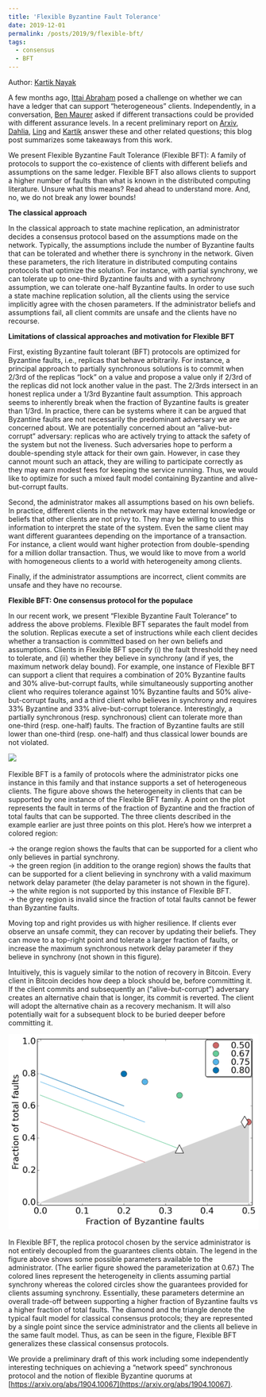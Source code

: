 ```yaml
---
title: 'Flexible Byzantine Fault Tolerance'
date: 2019-12-01
permalink: /posts/2019/9/flexible-bft/
tags:
  - consensus
  - BFT
---
```



Author: [Kartik Nayak](https://users.cs.duke.edu/~kartik/)

A few months ago,  [Ittai Abraham](https://research.vmware.com/researchers/ittai-abraham)  posed a challenge on whether we can have a ledger that can support “heterogeneous” clients. Independently, in a conversation,  [Ben Maurer](https://www.facebook.com/bmaurer)  asked if different transactions could be provided with different assurance levels. In a recent preliminary report on  [Arxiv](https://arxiv.org/abs/1904.10067),  [Dahlia](https://dahliamalkhi.github.io),  [Ling](https://sites.google.com/view/renling)  and  [Kartik](https://users.cs.duke.edu/~kartik/)  answer these and other related questions; this blog post summarizes some takeaways from this work.

We present Flexible Byzantine Fault Tolerance (Flexible BFT): A family of protocols to support the co-existence of clients with different beliefs and assumptions on the same ledger. Flexible BFT also allows clients to support a higher number of faults than what is known in the distributed computing literature. Unsure what this means? Read ahead to understand more. And, no, we do not break any lower bounds!

**The classical approach**

In the classical approach to state machine replication, an administrator decides a consensus protocol based on the assumptions made on the network. Typically, the assumptions include the number of Byzantine faults that can be tolerated and whether there is synchrony in the network. Given these parameters, the rich literature in distributed computing contains protocols that optimize the solution. For instance, with partial synchrony, we can tolerate up to one-third Byzantine faults and with a synchrony assumption, we can tolerate one-half Byzantine faults. In order to use such a state machine replication solution, all the clients using the service implicitly agree with the chosen parameters. If the administrator beliefs and assumptions fail, all client commits are unsafe and the clients have no recourse.  

**Limitations of classical approaches and motivation for Flexible BFT**  

First, existing Byzantine fault tolerant (BFT) protocols are optimized for Byzantine faults, i.e., replicas that behave arbitrarily. For instance, a principal approach to partially synchronous solutions is to commit when 2/3rd of the replicas “lock” on a value and propose a value only if 2/3rd of the replicas did not lock another value in the past. The 2/3rds intersect in an honest replica under a 1/3rd Byzantine fault assumption. This approach seems to inherently break when the fraction of Byzantine faults is greater than 1/3rd. In practice, there can be systems where it can be argued that Byzantine faults are not necessarily the predominant adversary we are concerned about. We are potentially concerned about an “alive-but-corrupt” adversary: replicas who are actively trying to attack the safety of the system but not the liveness. Such adversaries hope to perform a double-spending style attack for their own gain. However, in case they cannot mount such an attack, they are willing to participate correctly as they may earn modest fees for keeping the service running. Thus, we would like to optimize for such a mixed fault model containing Byzantine and alive-but-corrupt faults.  

Second, the administrator makes all assumptions based on his own beliefs. In practice, different clients in the network may have external knowledge or beliefs that other clients are not privy to. They may be willing to use this information to interpret the state of the system. Even the same client may want different guarantees depending on the importance of a transaction. For instance, a client would want higher protection from double-spending for a million dollar transaction. Thus, we would like to move from a world with homogeneous clients to a world with heterogeneity among clients.  

Finally, if the administrator assumptions are incorrect, client commits are unsafe and they have no recourse.  

**Flexible BFT: One consensus protocol for the populace**  

In our recent work, we present “Flexible Byzantine Fault Tolerance” to address the above problems. Flexible BFT separates the fault model from the solution. Replicas execute a set of instructions while each client decides whether a transaction is committed based on her own beliefs and assumptions. Clients in Flexible BFT specify (i) the fault threshold they need to tolerate, and (ii) whether they believe in synchrony (and if yes, the maximum network delay bound). For example, one instance of Flexible BFT can support a client that requires a combination of 20% Byzantine faults and 30% alive-but-corrupt faults, while simultaneously supporting another client who requires tolerance against 10% Byzantine faults and 50% alive-but-corrupt faults, and a third client who believes in synchrony and requires 33% Byzantine and 33% alive-but-corrupt tolerance. Interestingly, a partially synchronous (resp. synchronous) client can tolerate more than one-third (resp. one-half) faults. The fraction of Byzantine faults are still lower than one-third (resp. one-half) and thus classical lower bounds are not violated.  

![](/images/singlecurve.png)

Flexible BFT is a family of protocols where the administrator picks one instance in this family and that instance supports a set of heterogeneous clients. The figure above shows the heterogeneity in clients that can be supported by one instance of the Flexible BFT family. A point on the plot represents the fault in terms of the fraction of Byzantine and the fraction of total faults that can be supported. The three clients described in the example earlier are just three points on this plot. Here’s how we interpret a colored region:

-> the orange region shows the faults that can be supported for a client who only believes in partial synchrony.  
-> the green region (in addition to the orange region) shows the faults that can be supported for a client believing in synchrony with a valid maximum network delay parameter (the delay parameter is not shown in the figure).  
-> the white region is not supported by this instance of Flexible BFT.  
-> the grey region is invalid since the fraction of total faults cannot be fewer than Byzantine faults.  

Moving top and right provides us with higher resilience. If clients ever observe an unsafe commit, they can recover by updating their beliefs. They can move to a top-right point and tolerate a larger fraction of faults, or increase the maximum synchronous network delay parameter if they believe in synchrony (not shown in this figure).  

Intuitively, this is vaguely similar to the notion of recovery in Bitcoin. Every client in Bitcoin decides how deep a block should be, before committing it. If the client commits and subsequently an (“alive-but-corrupt”) adversary creates an alternative chain that is longer, its commit is reverted. The client will adopt the alternative chain as a recovery mechanism. It will also potentially wait for a subsequent block to be buried deeper before committing it.

![](/images/compare.png)

In Flexible BFT, the replica protocol chosen by the service administrator is not entirely decoupled from the guarantees clients obtain. The legend in the figure above shows some possible parameters available to the administrator. (The earlier figure showed the parameterization at 0.67.) The colored lines represent the heterogeneity in clients assuming partial synchrony whereas the colored circles show the guarantees provided for clients assuming synchrony. Essentially, these parameters determine an overall trade-off between supporting a higher fraction of Byzantine faults vs a higher fraction of total faults. The diamond and the triangle denote the typical fault model for classical consensus protocols; they are represented by a single point since the service administrator and the clients all believe in the same fault model. Thus, as can be seen in the figure, Flexible BFT generalizes these classical consensus protocols.  
  
We provide a preliminary draft of this work including some independently interesting techniques on achieving a “network speed” synchronous protocol and the notion of flexible Byzantine quorums at  [https://arxiv.org/abs/1904.10067](https://arxiv.org/abs/1904.10067).

